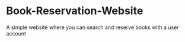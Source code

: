 # Book-Reservation-Website
A simple website where you can search and reserve books with a user account

